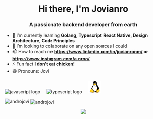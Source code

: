 <h1 align="center">Hi there, I'm Jovianro</h1>
<h3 align="center">A passionate backend developer from earth</h3>

- 🌱 I’m currently learning **Golang, Typescript, React Native, Design Architecture, Code Principles**
- 👯 I’m looking to collaborate on any open sources I could
- 📫 How to reach me **https://www.linkedin.com/in/jovianronm/ or https://www.instagram.com/a.nroo/**
- ⚡ Fun fact **I don't eat chicken!**
- 😄 Pronouns: Jovi
<p align="left">
</p>

<h3 align="left"></h3>
<div align="left">
  <img src="https://cdn.jsdelivr.net/gh/devicons/devicon/icons/javascript/javascript-original.svg" height="40" alt="javascript logo"  />
  <img width="12" />
  <img src="https://cdn.jsdelivr.net/gh/devicons/devicon/icons/typescript/typescript-original.svg" height="40" alt="typescript logo"  />
  <img width="12" />
  <img src="https://raw.githubusercontent.com/devicons/devicon/master/icons/linux/linux-original.svg" height="40" alt="javascript logo"  />
</div>

<p><img align="left" src="https://github-readme-stats.vercel.app/api/top-langs?username=androjovi&show_icons=true&locale=en&layout=compact&langs_count=12" alt="androjovi" /></p>

<p>&nbsp;<img align="center" src="https://github-readme-stats.vercel.app/api?username=androjovi&show_icons=true&locale=en&theme=synthwave" alt="androjovi" /></p>
<div align="center">

  <img height="200" src="https://i-download.imgflip.com/9cdh87.gif"  />
</div>
